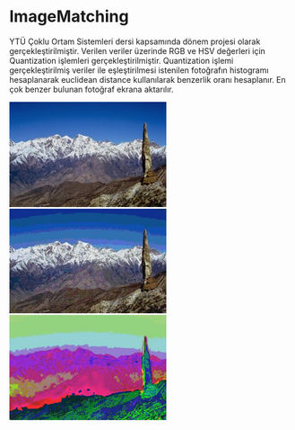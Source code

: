 # ImageMatching

YTÜ Çoklu Ortam Sistemleri dersi kapsamında dönem projesi olarak gerçekleştirilmiştir. Verilen veriler üzerinde RGB ve HSV değerleri için Quantization işlemleri gerçekleştirilmiştir. Quantization işlemi gerçekleştirilmiş veriler ile eşleştirilmesi istenilen fotoğrafın histogramı hesaplanarak euclidean distance kullanılarak benzerlik oranı hesaplanır. En çok benzer bulunan fotoğraf ekrana aktarılır.

<img src="https://github.com/sametgolgeci/ImageMatching/blob/master/example/85.jpg" width="280px">
<img src="https://github.com/sametgolgeci/ImageMatching/blob/master/rgbQuantization/85.jpg" width="280px">
<img src="https://github.com/sametgolgeci/ImageMatching/blob/master/hsvQuantization/85.jpg" width="280px">
